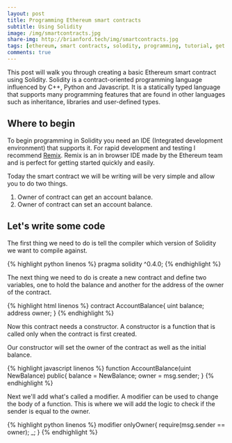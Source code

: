 ```yaml
---
layout: post
title: Programming Ethereum smart contracts
subtitle: Using Solidity
image: /img/smartcontracts.jpg
share-img: http://brianford.tech/img/smartcontracts.jpg
tags: [ethereum, smart contracts, solodity, programming, tutorial, get started, bitcoin]
comments: true
---
```


This post will walk you through creating a basic Ethereum smart contract using Solidity.
Solidity is a contract-oriented programming language influenced by C++, Python and Javascript.
It is a statically typed language that supports many programming features that are found in other languages such as inheritance, libraries and user-defined types.

## Where to begin

To begin programming in Solidity you need an IDE (Integrated development environment) that supports it.
For rapid development and testing I recommend <a href="https://remix.ethereum.org">Remix</a>. 
Remix is an in browser IDE made by the Ethereum team and is perfect for getting started quickly and easily. 

Today the smart contract we will be writing will be very simple and allow you to do two things.

1. Owner of contract can get an account balance.
2. Owner of contract can set an account balance.


## Let's write some code

The first thing we need to do is tell the compiler which version of Solidity we want to compile against.

{% highlight python linenos %}
 pragma solidity ^0.4.0;
{% endhighlight %}

The next thing we need to do is create a new contract and define two variables, one to hold the balance and another for the address of the owner of the contract.

{% highlight html linenos %}
contract AccountBalance{
    uint balance;
    address owner;
}
{% endhighlight %}

Now this contract needs a constructor. A constructor is a function that is called only when the contract is first created. 

Our constructor will set the owner of the contract as well as the initial balance.

{% highlight javascript linenos %}
function AccountBalance(uint NewBalance) public{
    balance = NewBalance;
    owner = msg.sender;
}
{% endhighlight %}

Next we'll add what's called a modifier. 
A modifier can be used to change the body of a function.
This is where we will add the logic to check if the sender is equal to the owner.

{% highlight python linenos %}
modifier onlyOwner{
    require(msg.sender == owner);
    _;
}
{% endhighlight %}